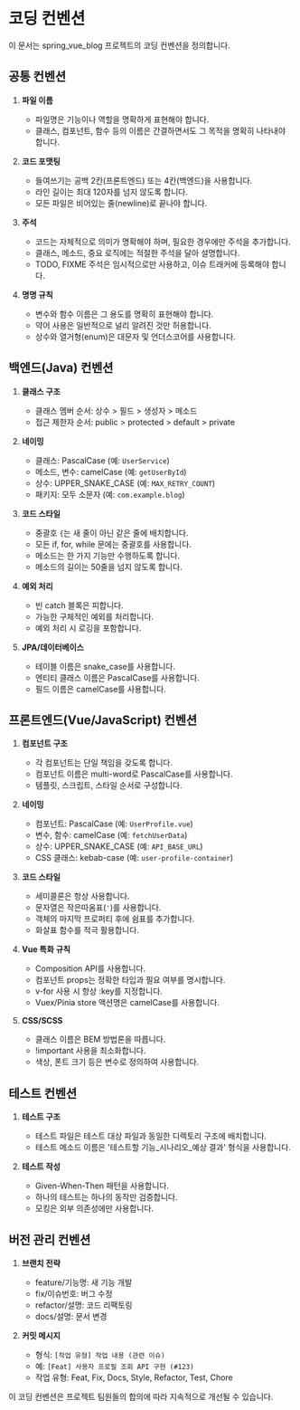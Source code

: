 # 코딩 컨벤션

이 문서는 spring_vue_blog 프로젝트의 코딩 컨벤션을 정의합니다.

## 공통 컨벤션

1. **파일 이름**
   - 파일명은 기능이나 역할을 명확하게 표현해야 합니다.
   - 클래스, 컴포넌트, 함수 등의 이름은 간결하면서도 그 목적을 명확히 나타내야 합니다.

2. **코드 포맷팅**
   - 들여쓰기는 공백 2칸(프론트엔드) 또는 4칸(백엔드)을 사용합니다.
   - 라인 길이는 최대 120자를 넘지 않도록 합니다.
   - 모든 파일은 비어있는 줄(newline)로 끝나야 합니다.

3. **주석**
   - 코드는 자체적으로 의미가 명확해야 하며, 필요한 경우에만 주석을 추가합니다.
   - 클래스, 메소드, 중요 로직에는 적절한 주석을 달아 설명합니다.
   - TODO, FIXME 주석은 임시적으로만 사용하고, 이슈 트래커에 등록해야 합니다.

4. **명명 규칙**
   - 변수와 함수 이름은 그 용도를 명확히 표현해야 합니다.
   - 약어 사용은 일반적으로 널리 알려진 것만 허용합니다.
   - 상수와 열거형(enum)은 대문자 및 언더스코어를 사용합니다.

## 백엔드(Java) 컨벤션

1. **클래스 구조**
   - 클래스 멤버 순서: 상수 > 필드 > 생성자 > 메소드
   - 접근 제한자 순서: public > protected > default > private

2. **네이밍**
   - 클래스: PascalCase (예: `UserService`)
   - 메소드, 변수: camelCase (예: `getUserById`)
   - 상수: UPPER_SNAKE_CASE (예: `MAX_RETRY_COUNT`)
   - 패키지: 모두 소문자 (예: `com.example.blog`)

3. **코드 스타일**
   - 중괄호 `{`는 새 줄이 아닌 같은 줄에 배치합니다.
   - 모든 if, for, while 문에는 중괄호를 사용합니다.
   - 메소드는 한 가지 기능만 수행하도록 합니다.
   - 메소드의 길이는 50줄을 넘지 않도록 합니다.

4. **예외 처리**
   - 빈 catch 블록은 피합니다.
   - 가능한 구체적인 예외를 처리합니다.
   - 예외 처리 시 로깅을 포함합니다.

5. **JPA/데이터베이스**
   - 테이블 이름은 snake_case를 사용합니다.
   - 엔티티 클래스 이름은 PascalCase를 사용합니다.
   - 필드 이름은 camelCase를 사용합니다.

## 프론트엔드(Vue/JavaScript) 컨벤션

1. **컴포넌트 구조**
   - 각 컴포넌트는 단일 책임을 갖도록 합니다.
   - 컴포넌트 이름은 multi-word로 PascalCase를 사용합니다.
   - 템플릿, 스크립트, 스타일 순서로 구성합니다.

2. **네이밍**
   - 컴포넌트: PascalCase (예: `UserProfile.vue`)
   - 변수, 함수: camelCase (예: `fetchUserData`)
   - 상수: UPPER_SNAKE_CASE (예: `API_BASE_URL`)
   - CSS 클래스: kebab-case (예: `user-profile-container`)

3. **코드 스타일**
   - 세미콜론은 항상 사용합니다.
   - 문자열은 작은따옴표(`'`)를 사용합니다.
   - 객체의 마지막 프로퍼티 후에 쉼표를 추가합니다.
   - 화살표 함수를 적극 활용합니다.

4. **Vue 특화 규칙**
   - Composition API를 사용합니다.
   - 컴포넌트 props는 정확한 타입과 필요 여부를 명시합니다.
   - v-for 사용 시 항상 :key를 지정합니다.
   - Vuex/Pinia store 액션명은 camelCase를 사용합니다.

5. **CSS/SCSS**
   - 클래스 이름은 BEM 방법론을 따릅니다.
   - !important 사용을 최소화합니다.
   - 색상, 폰트 크기 등은 변수로 정의하여 사용합니다.

## 테스트 컨벤션

1. **테스트 구조**
   - 테스트 파일은 테스트 대상 파일과 동일한 디렉토리 구조에 배치합니다.
   - 테스트 메소드 이름은 '테스트할 기능\_시나리오\_예상 결과' 형식을 사용합니다.

2. **테스트 작성**
   - Given-When-Then 패턴을 사용합니다.
   - 하나의 테스트는 하나의 동작만 검증합니다.
   - 모킹은 외부 의존성에만 사용합니다.

## 버전 관리 컨벤션

1. **브랜치 전략**
   - feature/기능명: 새 기능 개발
   - fix/이슈번호: 버그 수정
   - refactor/설명: 코드 리팩토링
   - docs/설명: 문서 변경
   
2. **커밋 메시지**
   - 형식: `[작업 유형] 작업 내용 (관련 이슈)`
   - 예: `[Feat] 사용자 프로필 조회 API 구현 (#123)`
   - 작업 유형: Feat, Fix, Docs, Style, Refactor, Test, Chore

이 코딩 컨벤션은 프로젝트 팀원들의 합의에 따라 지속적으로 개선될 수 있습니다.
